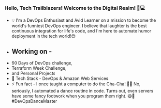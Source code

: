### Hello, Tech Trailblazers! Welcome to the Digital Realm! 🚀💻
- 💡 I'm a DevOps Enthusiast and Avid Learner on a mission to become the world's funniest DevOps engineer. I believe that laughter is the best continuous integration for life's code, and I'm here to automate humor deployment in the tech world!😊
- ## Working on -
- 90 Days of DevOps challenge,
- Terraform Week Challenge,
- and Personal Projects
- 🌱 Tech Stack - DevOps & Amazon Web Services
- ⚡ Fun fact - I once taught a computer to do the Cha-Cha! 🕺💃 No, seriously, I automated a dance routine in code. Turns out, even servers have some fancy footwork when you program them right. 😄👾 #DevOpsDanceMaster

<!--
**MeenalJy/MeenalJy** is a ✨ _special_ ✨ repository because its `README.md` (this file) appears on your GitHub profile.

Here are some ideas to get you started:


-->
